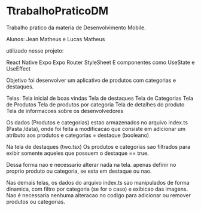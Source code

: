 # TtrabalhoPraticoDM
 Trabalho pratico da materia de Desenvolvimento Mobile.

 Alunos: Jean Matheus e Lucas Matheus

 utilizado nesse projeto:
 
 React Native
 Expo
 Expo Router
 StyleSheet
 E componentes como UseState e UseEffect

 Objetivo foi desenvolver um aplicativo de produtos com categorias e destaques.

Telas:
Tela inicial de boas vindas
Tela de destaques
Tela de Categorias
Tela de Produtos
Tela de produtos por categoria
Tela de detalhes do produto
Tela de informacoes sobre os desenvolvedores

 Os dados (Produtos e categorias) estao armazenados no arquivo index.ts (Pasta /data), onde foi feita a modificacao que consiste em adicionar um atributo aos produtos e categorias = destaque (booleano)

 Na tela de destaques (two.tsx) Os produtos e categorias sao filtrados para exibir somente aqueles
 que possuem o destaque == true.

 Dessa forma nao e necessario alterar nada na tela. apenas definir no proprio produto ou categoria, 
 se esta em destaque ou nao.

 Nas demais telas, os dados do arquivo index.ts sao manipulados de forma dinamica, com filtro por categoria (se for o caso) e exibicao das imagens. Nao é necessaria nenhuma alteracao no codigo para adicionar ou remover produtos ou categorias.



